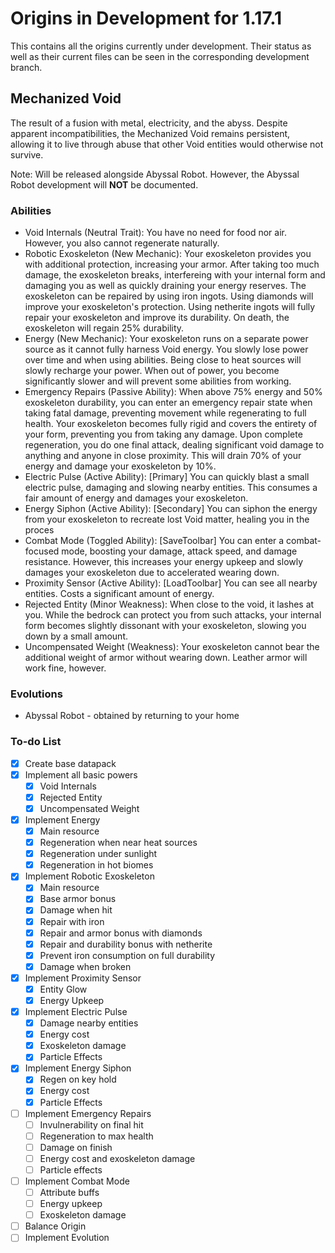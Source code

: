 # Origins in Development for 1.17.1

This contains all the origins currently under development. Their status as well as their current files can be seen in the corresponding development branch.

## Mechanized Void

The result of a fusion with metal, electricity, and the abyss. Despite apparent incompatibilities, the Mechanized Void remains persistent, allowing it to live through abuse that other Void entities would otherwise not survive.

Note: Will be released alongside Abyssal Robot. However, the Abyssal Robot development will **NOT** be documented.

### Abilities

- Void Internals (Neutral Trait): You have no need for food nor air. However, you also cannot regenerate naturally.
- Robotic Exoskeleton (New Mechanic): Your exoskeleton provides you with additional protection, increasing your armor. After taking too much damage, the exoskeleton breaks, interfereing with your internal form and damaging you as well as quickly draining your energy reserves. The exoskeleton can be repaired by using iron ingots. Using diamonds will improve your exoskeleton's protection. Using netherite ingots will fully repair your exoskeleton and improve its durability. On death, the exoskeleton will regain 25% durability.
- Energy (New Mechanic): Your exoskeleton runs on a separate power source as it cannot fully harness Void energy. You slowly lose power over time and when using abilities. Being close to heat sources will slowly recharge your power. When out of power, you become significantly slower and will prevent some abilities from working.
- Emergency Repairs (Passive Ability): When above 75% energy and 50% exoskeleton durability, you can enter an emergency repair state when taking fatal damage, preventing movement while regenerating to full health. Your exoskeleton becomes fully rigid and covers the entirety of your form, preventing you from taking any damage. Upon complete regeneration, you do one final attack, dealing significant void damage to anything and anyone in close proximity. This will drain 70% of your energy and damage your exoskeleton by 10%.
- Electric Pulse (Active Ability): [Primary] You can quickly blast a small electric pulse, damaging and slowing nearby entities. This consumes a fair amount of energy and damages your exoskeleton.
- Energy Siphon (Active Ability): [Secondary] You can siphon the energy from your exoskeleton to recreate lost Void matter, healing you in the proces
- Combat Mode (Toggled Ability): [SaveToolbar] You can enter a combat-focused mode, boosting your damage, attack speed, and damage resistance. However, this increases your energy upkeep and slowly damages your exoskeleton due to accelerated wearing down.
- Proximity Sensor (Active Ability): [LoadToolbar] You can see all nearby entities. Costs a significant amount of energy.
- Rejected Entity (Minor Weakness): When close to the void, it lashes at you. While the bedrock can protect you from such attacks, your internal form becomes slightly dissonant with your exoskeleton, slowing you down by a small amount.
- Uncompensated Weight (Weakness): Your exoskeleton cannot bear the additional weight of armor without wearing down. Leather armor will work fine, however. 

### Evolutions

- Abyssal Robot - obtained by returning to your home

### To-do List

- [x] Create base datapack
- [x] Implement all basic powers
    - [x] Void Internals
    - [x] Rejected Entity
    - [x] Uncompensated Weight
- [x] Implement Energy
    - [x] Main resource
    - [x] Regeneration when near heat sources
    - [x] Regeneration under sunlight
    - [x] Regeneration in hot biomes
- [x] Implement Robotic Exoskeleton
    - [x] Main resource
    - [x] Base armor bonus
    - [x] Damage when hit
    - [x] Repair with iron
    - [x] Repair and armor bonus with diamonds
    - [x] Repair and durability bonus with netherite
    - [x] Prevent iron consumption on full durability
    - [x] Damage when broken
- [x] Implement Proximity Sensor
    - [x] Entity Glow
    - [x] Energy Upkeep
- [x] Implement Electric Pulse
    - [x] Damage nearby entities
    - [x] Energy cost
    - [x] Exoskeleton damage
    - [x] Particle Effects
- [x] Implement Energy Siphon
    - [x] Regen on key hold
    - [x] Energy cost
    - [x] Particle Effects
- [ ] Implement Emergency Repairs
    - [ ] Invulnerability on final hit
    - [ ] Regeneration to max health
    - [ ] Damage on finish
    - [ ] Energy cost and exoskeleton damage
    - [ ] Particle effects
- [ ] Implement Combat Mode
    - [ ] Attribute buffs
    - [ ] Energy upkeep
    - [ ] Exoskeleton damage
- [ ] Balance Origin
- [ ] Implement Evolution